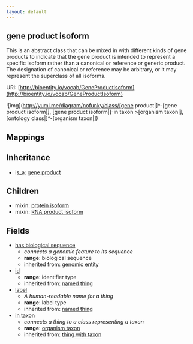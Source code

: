 ```yaml
---
layout: default
---
```


## gene product isoform


This is an abstract class that can be mixed in with different kinds of gene products to indicate that the gene product is intended to represent a specific isoform rather than a canonical or reference or generic product. The designation of canonical or reference may be arbitrary, or it may represent the superclass of all isoforms.

URI: [http://bioentity.io/vocab/GeneProductIsoform](http://bioentity.io/vocab/GeneProductIsoform)


![img](http://yuml.me/diagram/nofunky/class/[gene product|]^-[gene product isoform|], [gene product isoform|]-in taxon >[organism taxon|], [ontology class|]^-[organism taxon|])
## Mappings


## Inheritance

 *  is_a: [gene product](GeneProduct.html)

## Children

 *  mixin: [protein isoform](ProteinIsoform.html)
 *  mixin: [RNA product isoform](RnaProductIsoform.html)


## Fields

 * [has biological sequence](has_biological_sequence.html)
    * _connects a genomic feature to its sequence_
    * __range__: biological sequence
    * inherited from: [genomic entity](GenomicEntity.html)
 * [id](id.html)
    * __range__: identifier type
    * inherited from: [named thing](NamedThing.html)
 * [label](label.html)
    * _A human-readable name for a thing_
    * __range__: label type
    * inherited from: [named thing](NamedThing.html)
 * [in taxon](in_taxon.html)
    * _connects a thing to a class representing a taxon_
    * __range__: [organism taxon](OrganismTaxon.html)
    * inherited from: [thing with taxon](ThingWithTaxon.html)
